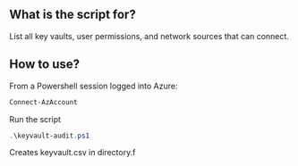## What is the script for?

List all key vaults, user permissions, and network sources that can connect.  

## How to use?

From a Powershell session logged into Azure:

```powershell
Connect-AzAccount
```

Run the script
```powershell
.\keyvault-audit.ps1
```

Creates keyvault.csv in directory.f